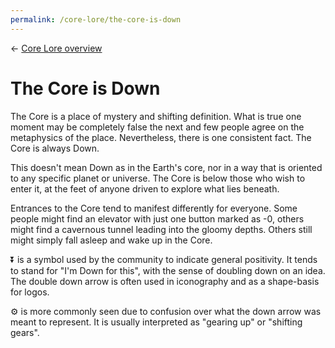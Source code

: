 ```yaml
---
permalink: /core-lore/the-core-is-down
---
```


← [Core Lore overview](/core-lore)

# The Core is Down

The Core is a place of mystery and shifting definition. What is true one moment may be completely false the next and few people agree on the metaphysics of the place. Nevertheless, there is one consistent fact. The Core is always Down.

This doesn't mean Down as in the Earth's core, nor in a way that is oriented to any specific planet or universe. The Core is below those who wish to enter it, at the feet of anyone driven to explore what lies beneath.

Entrances to the Core tend to manifest differently for everyone. Some people might find an elevator with just one button marked as -0, others might find a cavernous tunnel leading into the gloomy depths. Others still might simply fall asleep and wake up in the Core.

:arrow_double_down: is a symbol used by the community to indicate general positivity. It tends to stand for "I'm Down for this", with the sense of doubling down on an idea. The double down arrow is often used in iconography and as a shape-basis for logos.

:gear: is more commonly seen due to confusion over what the down arrow was meant to represent. It is usually interpreted as "gearing up" or "shifting gears".
